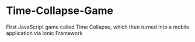 # Time-Collapse-Game
First JavaScript game called Time Collapse, which then turned into a mobile application via Ionic Framework

